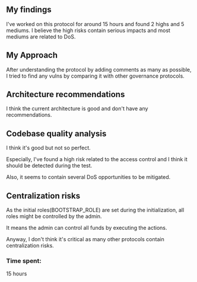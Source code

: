 ## My findings
I've worked on this protocol for around 15 hours and found 2 highs and 5 mediums. I believe the high risks contain serious impacts and most mediums are related to DoS.

## My Approach
After understanding the protocol by adding comments as many as possible, I tried to find any vulns by comparing it with other governance protocols.

## Architecture recommendations
I think the current architecture is good and don't have any recommendations.

## Codebase quality analysis
I think it's good but not so perfect.

Especially, I've found a high risk related to the access control and I think it should be detected during the test.

Also, it seems to contain several DoS opportunities to be mitigated.

## Centralization risks
As the initial roles(BOOTSTRAP_ROLE) are set during the initialization, all roles might be controlled by the admin.

It means the admin can control all funds by executing the actions.

Anyway, I don't think it's critical as many other protocols contain centralization risks.

### Time spent:
15 hours